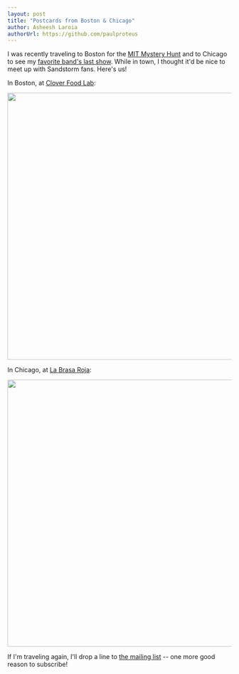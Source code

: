 ```yaml
---
layout: post
title: "Postcards from Boston & Chicago"
author: Asheesh Laroia
authorUrl: https://github.com/paulproteus
---
```


I was recently traveling to Boston for the
[MIT Mystery Hunt](http://www.mit.edu/~puzzle/) and to Chicago
to see my
[favorite band's last show](http://www.brooklynvegan.com/chicago/2015/01/rainer_maria_pl.html).
While in town, I thought it'd be nice to
meet up with Sandstorm fans. Here's us!

In Boston, at [Clover Food Lab](http://www.yelp.com/biz/clover-cambridge-5):

<img width="600" src="/news/images/boston.jpg">

In Chicago, at [La Brasa Roja](http://www.yelp.com/biz/la-brasa-roja-chicago):

<img width="600" src="/news/images/chicago.jpg">

If I'm traveling again, I'll drop a line to
[the mailing list](https://groups.io/g/sandstorm-user-group) --
one more good reason to subscribe!